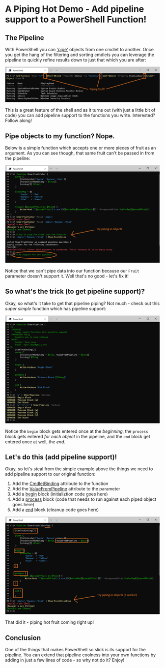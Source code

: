 # A Piping Hot Demo - Add pipeline support to a PowerShell Function!

## The Pipeline

With PowerShell you can ['pipe'](https://docs.microsoft.com/en-us/powershell/module/microsoft.powershell.core/about/about_pipelines?view=powershell-7) objects from one cmdlet to another.  Once you get the hang of the filtering and sorting cmdlets you can leverage the pipeline to quickly refine results down to just that which you are after:

![PowerShell Pipeline Demo](./images/pipeline_usage_example.png)

This is a great feature of the shell and as it turns out (with just a little bit of code) you can add pipeline support to the functions you write.  Interested?  Follow along!

## Pipe objects to my function?  Nope.

Below is a simple function which accepts one or more pieces of fruit as an argument. As you can see though, that same
fruit can't be passed in from the pipeline:

![Function does NOT support the Pipeline](./images/pipeline_support_missing.png)

Notice that we can't pipe data into our function because our ```Fruit``` parameter doesn't support it. Well that's no good - let's fix it!

## So what's the trick (to get pipeline support)?

Okay, so what's it take to get that pipeline piping? Not much - check out this *super simple* function which has pipeline support:

![Simple Pipeable Function](./images/pipeline_support_simple.png)

Notice the ```begin``` block gets entered once at the *beginning*, the ```process``` block gets entered *for each object* in the pipeline, and the ```end``` block get entered once at well, the *end*.

## Let's do this (add pipeline support)!

Okay, so let's steal from the simple example above the things we need to add pipeline support to our original function:

1. Add the [CmdletBinding](https://docs.microsoft.com/en-us/powershell/module/microsoft.powershell.core/about/about_functions_cmdletbindingattribute?view=powershell-7) attribute to the function
1. Add the [ValueFromPipeline](https://docs.microsoft.com/en-us/powershell/module/microsoft.powershell.core/about/about_functions_advanced_parameters?view=powershell-7#valuefrompipeline-argument) attribute to the parameter
1. Add a [begin](https://docs.microsoft.com/en-us/powershell/module/microsoft.powershell.core/about/about_functions_advanced_methods?view=powershell-7#begin) block (initializtion code goes here)
1. Add a [process](https://docs.microsoft.com/en-us/powershell/module/microsoft.powershell.core/about/about_functions_advanced_methods?view=powershell-7#process) block (code that needs to run against each piped object goes here)
1. Add a [end](https://docs.microsoft.com/en-us/powershell/module/microsoft.powershell.core/about/about_functions_advanced_methods?view=powershell-7#end) block (cleanup code goes here)

![Function DOES support the Pipeline](./images/pipeline_support_present.png)

That did it - piping hot fruit coming right up!

## Conclusion

One of the things that makes PowerShell so slick is its support for the pipeline.  You can extend that pipeline coolness into your own functions by adding in just a few lines of code - so why not do it?  Enjoy!